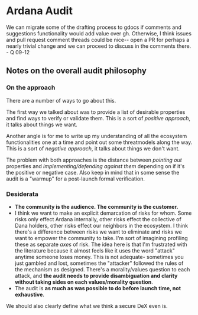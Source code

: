 # Ardana Audit

We can migrate some of the drafting process to gdocs if comments and suggestions functionality would add value over gh. Otherwise, I think issues and pull request comment threads could be nice-- open a PR for perhaps a nearly trivial change and we can proceed to discuss in the comments there. - Q 09-12

## Notes on the overall audit philosophy

### On the approach
There are a number of ways to go about this. 

The first way we talked about was to provide a list of desirable properties and find ways to verify or validate them. This is a sort of _positive approach_, it talks about things we want. 

Another angle is for me to write up my understanding of all the ecosystem functionalities one at a time and point out some threatmodels along the way. This is a sort of _negative approach_, it talks about things we don't want.

The problem with both approaches is the distance between _pointing out_ properties and _implementing/defending against them_ depending on if it's the positive or negative case. Also keep in mind that in some sense the audit is a "warmup" for a post-launch formal verification. 

### Desiderata
- **The community is the audience. The community is the customer.** 
- I think we want to make an explicit demarcation of risks for whom. Some risks only effect Ardana internally, other risks effect the collective of Dana holders, other risks effect our neighbors in the ecosystem. I think there's a difference between risks we want to eliminate and risks we want to empower the community to take. I'm sort of imagining profiling these as separate _axes_ of risk. The idea here is that I'm frustrated with the literature because it almost feels like it uses the word "attack" anytime someone loses money. This is not adequate- sometimes you just gambled and lost, sometimes the "attacker" followed the rules of the mechanism as designed. There's a morality/values question to each attack, and **the audit needs to provide disambiguation and clarity without taking sides on each values/morality question**. 
- The audit is **as much as was possible to do before launch time, not exhaustive**.

We should also clearly define what we think a secure DeX even is.
